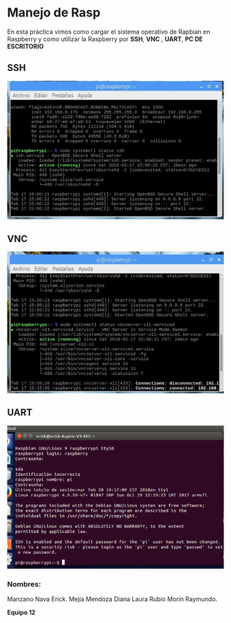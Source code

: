 # **Manejo de Rasp**
En esta práctica vimos como cargar el sistema operativo de Rapbian en Raspberry y como utilizar la Raspberry por **SSH**, **VNC** , **UART**, **PC DE ESCRITORIO**

## **SSH**
![ Iimagen con ssh](https://github.com/Eriick08/embebidos-18-2/blob/master/practicas/prac1.UsoRasp/equipo11/VNC.jpg)


## **VNC**  
![ Iimagen con vnc](https://github.com/Eriick08/embebidos-18-2/blob/master/practicas/prac1.UsoRasp/equipo11/SSH.jpg)


## **UART**  
![ Iimagen con uart](https://github.com/Eriick08/embebidos-18-2/blob/master/practicas/prac1.UsoRasp/equipo11/UART.png)

### **Nombres**:
Manzano Nava Erick.
 Mejía Mendoza Diana Laura
 Rubio Morin Raymundo.
  
  **Equipo 12**


